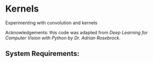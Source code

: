 # Kernels
Experimenting with convolution and kernels

Acknowledgements: this code was adapted from *Deep Learning for Computer Vision with Python by Dr. Adrian Rosebrock*. 

## System Requirements:
